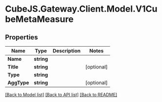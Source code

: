 # CubeJS.Gateway.Client.Model.V1CubeMetaMeasure

## Properties

Name | Type | Description | Notes
------------ | ------------- | ------------- | -------------
**Name** | **string** |  | 
**Title** | **string** |  | [optional] 
**Type** | **string** |  | 
**AggType** | **string** |  | [optional] 

[[Back to Model list]](../README.md#documentation-for-models) [[Back to API list]](../README.md#documentation-for-api-endpoints) [[Back to README]](../README.md)

